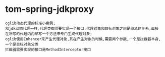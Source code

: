 # tom-spring-jdkproxy
	cglib动态代理的标准小案例;
	和jdk动态代理一样,代理类都需要实现一个接口,代理对象和目标对象之间是继承的关系,直接在所写的代理内内部写一个方法来专门生成代理对象;
	cglib使用Enhancer来产生代理对象,其在产生对象的时候,需要两个参数,一个是拦截器本身,一个是目标对象父类
	拦截器需要实现的接口是MethodInterceptor接口